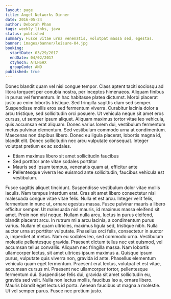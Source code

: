 ```yaml
---
layout: page
title: Angel Networks Dinner
date: 2016-05-24
author: Deborah Pham
tags: weekly links, java
status: published
summary: Fusce vitae urna venenatis, volutpat massa sed, egestas.
banner: images/banner/leisure-04.jpg
booking:
  startDate: 03/29/2017
  endDate: 04/02/2017
  ctyhocn: ATLHSHX
  groupCode: AND
published: true
---
```

Donec blandit quam vel nisi congue tempor. Class aptent taciti sociosqu ad litora torquent per conubia nostra, per inceptos himenaeos. Aliquam finibus in purus vel fermentum. In hac habitasse platea dictumst. Morbi placerat justo ac enim lobortis tristique. Sed fringilla sagittis diam sed semper. Suspendisse mollis eros sed fermentum viverra. Curabitur lacinia dolor a arcu tristique, sed sollicitudin orci posuere. Ut vehicula neque sit amet eros cursus, ut semper ipsum aliquet. Aliquam maximus tortor vitae leo vehicula, quis accumsan erat aliquam. Donec varius lorem dui, vestibulum fermentum metus pulvinar elementum. Sed vestibulum commodo urna at condimentum. Maecenas non dapibus libero. Donec eu ligula placerat, lobortis magna id, blandit elit. Donec sollicitudin nec arcu vulputate consequat. Integer volutpat pretium ex ac sodales.

* Etiam maximus libero sit amet sollicitudin faucibus
* Sed porttitor ante vitae sodales porttitor
* Mauris sed ipsum tempus, venenatis quam at, efficitur ante
* Pellentesque viverra leo euismod ante sollicitudin, faucibus vehicula est vestibulum.

Fusce sagittis aliquet tincidunt. Suspendisse vestibulum dolor vitae mollis iaculis. Nam tempus interdum erat. Cras sit amet libero consectetur nisi malesuada congue vitae vitae felis. Nulla et est arcu. Integer velit felis, fermentum in nunc ut, ornare egestas massa. Fusce pulvinar mauris a libero efficitur semper. Ut malesuada nisl mauris, id maximus massa eleifend sit amet. Proin non nisl neque. Nullam nulla arcu, luctus in purus eleifend, blandit placerat arcu. In rutrum mi a arcu lacinia, a condimentum purus varius. Nullam et quam ultricies, maximus ligula sed, tristique nibh. Nulla auctor urna at porttitor vulputate.
Phasellus orci felis, consectetur in auctor a, imperdiet at metus. Nam eu sodales leo, sed commodo urna. Vestibulum molestie pellentesque gravida. Praesent dictum tellus nec est euismod, vel accumsan tellus convallis. Aliquam nec fringilla massa. Nam lobortis ullamcorper lectus, sit amet ultrices ipsum maximus a. Quisque ipsum purus, vulputate quis viverra non, gravida id ante. Phasellus elementum vehicula quam eget fermentum. Praesent erat lectus, volutpat et est vitae, accumsan cursus mi. Praesent nec ullamcorper tortor, pellentesque fermentum dui. Suspendisse felis dui, gravida sit amet sollicitudin eu, gravida sed velit. Nulla non lectus mollis, faucibus leo a, ornare libero. Mauris blandit eget lectus id porta. Aenean faucibus ut magna a molestie. Ut vel semper purus. Fusce nec pretium justo.
